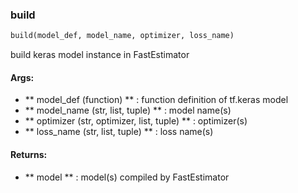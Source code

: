 

### build
```python
build(model_def, model_name, optimizer, loss_name)
```
build keras model instance in FastEstimator

#### Args:

* ** model_def (function) ** :  function definition of tf.keras model
* ** model_name (str, list, tuple) ** :  model name(s)
* ** optimizer (str, optimizer, list, tuple) ** :  optimizer(s)
* ** loss_name (str, list, tuple) ** :  loss name(s)

#### Returns:

* ** model ** :  model(s) compiled by FastEstimator